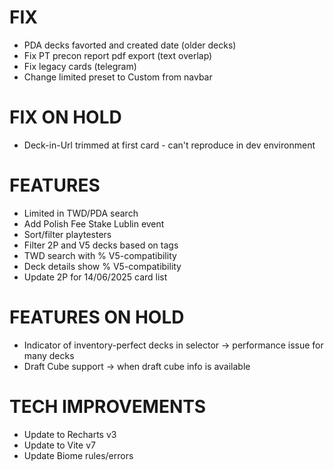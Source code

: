 # FIX
- PDA decks favorted and created date (older decks)
- Fix PT precon report pdf export (text overlap)
- Fix legacy cards (telegram)
- Change limited preset to Custom from navbar

# FIX ON HOLD
- Deck-in-Url trimmed at first card - can't reproduce in dev environment

# FEATURES
- Limited in TWD/PDA search
- Add Polish Fee Stake Lublin event
- Sort/filter playtesters
- Filter 2P and V5 decks based on tags
- TWD search with % V5-compatibility
- Deck details show % V5-compatibility
- Update 2P for 14/06/2025 card list

# FEATURES ON HOLD
- Indicator of inventory-perfect decks in selector -> performance issue for many decks
- Draft Cube support -> when draft cube info is available

# TECH IMPROVEMENTS
- Update to Recharts v3
- Update to Vite v7
- Update Biome rules/errors

